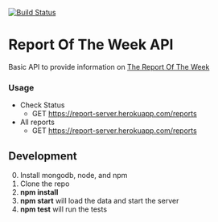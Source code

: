 [![Build Status](https://travis-ci.org/andyklimczak/project-x-server.svg?branch=master)](https://travis-ci.org/andyklimczak/project-x-server)

# Report Of The Week API

Basic API to provide information on [The Report Of The Week](https://www.youtube.com/user/TheReportOfTheWeek)

### Usage

* Check Status
  * GET https://report-server.herokuapp.com/reports
* All reports
  * GET https://report-server.herokuapp.com/reports

## Development

0. Install mongodb, node, and npm
1. Clone the repo
2. __npm install__
3. __npm start__ will load the data and start the server
4. __npm test__ will run the tests
